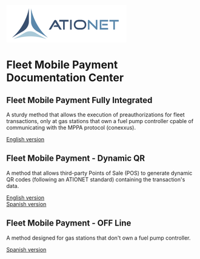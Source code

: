 ![ationetlogo](Content/Images/ATIOnetLogo_250x70.png) 
# Fleet Mobile Payment Documentation Center

## Fleet Mobile Payment Fully Integrated

A sturdy method that allows the execution of preauthorizations for fleet transactions, only at gas stations that own a fuel pump controller cpable of
communicating with the MPPA protocol (conexxus).

[English version](ATIONet_Mobile_Payment_Fleet_Api_-EN.md)

## Fleet Mobile Payment - Dynamic QR

A method that allows third-party Points of Sale (POS) to generate dynamic QR codes (following an ATIONET standard) containing the transaction's data.

[English version](ATIONet_Dynamic_QR_Code_Payments-EN.md)<br>
[Spanish version](ATIONet_Dynamic_QR_Code_Payments-ES.md)

## Fleet Mobile Payment - OFF Line 

A method designed for gas stations that don't own a fuel pump controller.

[Spanish version](ATIONet_OFFLine_Payments-ES.md)



